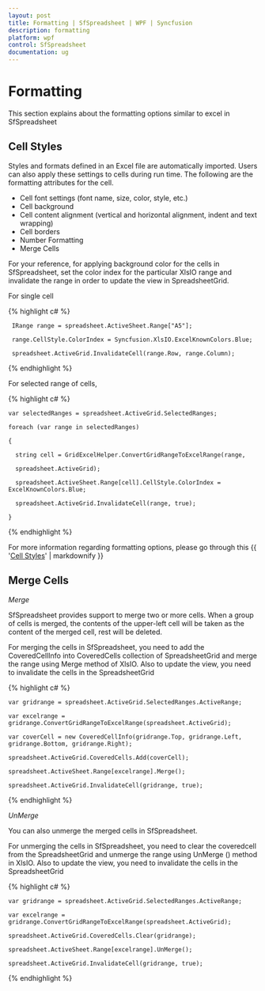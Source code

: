 ```yaml
---
layout: post
title: Formatting | SfSpreadsheet | WPF | Syncfusion
description: formatting
platform: wpf
control: SfSpreadsheet
documentation: ug
---
```


# Formatting

This section explains about the formatting options similar to excel in SfSpreadsheet

## Cell Styles

Styles and formats defined in an Excel file are automatically imported. Users can also apply these settings to cells during run time. The following are the formatting attributes for the cell.

* Cell font settings (font name, size, color, style, etc.) 
* Cell background 
* Cell content alignment (vertical and horizontal alignment, indent and text wrapping) 
* Cell borders 
* Number Formatting
* Merge Cells

For your reference, for applying background color for the cells in SfSpreadsheet, set the color index for the particular XlsIO range and invalidate the range in order to update the view in SpreadsheetGrid.

For single cell

{% highlight c# %}

     IRange range = spreadsheet.ActiveSheet.Range["A5"];

     range.CellStyle.ColorIndex = Syncfusion.XlsIO.ExcelKnownColors.Blue;

     spreadsheet.ActiveGrid.InvalidateCell(range.Row, range.Column);

{% endhighlight %}

For selected range of cells,

{% highlight c# %}

    var selectedRanges = spreadsheet.ActiveGrid.SelectedRanges;

    foreach (var range in selectedRanges)

    {

      string cell = GridExcelHelper.ConvertGridRangeToExcelRange(range,

      spreadsheet.ActiveGrid);

      spreadsheet.ActiveSheet.Range[cell].CellStyle.ColorIndex = ExcelKnownColors.Blue;

      spreadsheet.ActiveGrid.InvalidateCell(range, true);

    }


{% endhighlight %}

For more information regarding formatting options, please go through this {{ '[Cell Styles](http://help.syncfusion.com/wpf/xlsio/cell-or-range-formatting)' | markdownify }}
</br>

## Merge Cells

_Merge_

SfSpreadsheet provides support to merge two or more cells. When a group of cells is merged, the contents of the upper-left cell will be taken as the content of the merged cell, rest will be deleted.

For merging the cells in SfSpreadsheet, you need to add the CoveredCellInfo into CoveredCells collection of SpreadsheetGrid and merge the range using Merge method of XlsIO. Also to update the view, you need to invalidate the cells in the SpreadsheetGrid

{% highlight c# %}

    var gridrange = spreadsheet.ActiveGrid.SelectedRanges.ActiveRange;

    var excelrange = gridrange.ConvertGridRangeToExcelRange(spreadsheet.ActiveGrid);

    var coverCell = new CoveredCellInfo(gridrange.Top, gridrange.Left, gridrange.Bottom, gridrange.Right);

    spreadsheet.ActiveGrid.CoveredCells.Add(coverCell);

    spreadsheet.ActiveSheet.Range[excelrange].Merge();

    spreadsheet.ActiveGrid.InvalidateCell(gridrange, true);

{% endhighlight %}

_UnMerge_

You can also unmerge the merged cells in SfSpreadsheet.

For unmerging the cells in SfSpreadsheet, you need to clear the coveredcell from the SpreadsheetGrid and unmerge the range using UnMerge () method in XlsIO. Also to update the view, you need to invalidate the cells in the SpreadsheetGrid

{% highlight c# %}

    var gridrange = spreadsheet.ActiveGrid.SelectedRanges.ActiveRange;

    var excelrange = gridrange.ConvertGridRangeToExcelRange(spreadsheet.ActiveGrid);

    spreadsheet.ActiveGrid.CoveredCells.Clear(gridrange);

    spreadsheet.ActiveSheet.Range[excelrange].UnMerge();

    spreadsheet.ActiveGrid.InvalidateCell(gridrange, true);

{% endhighlight %}

